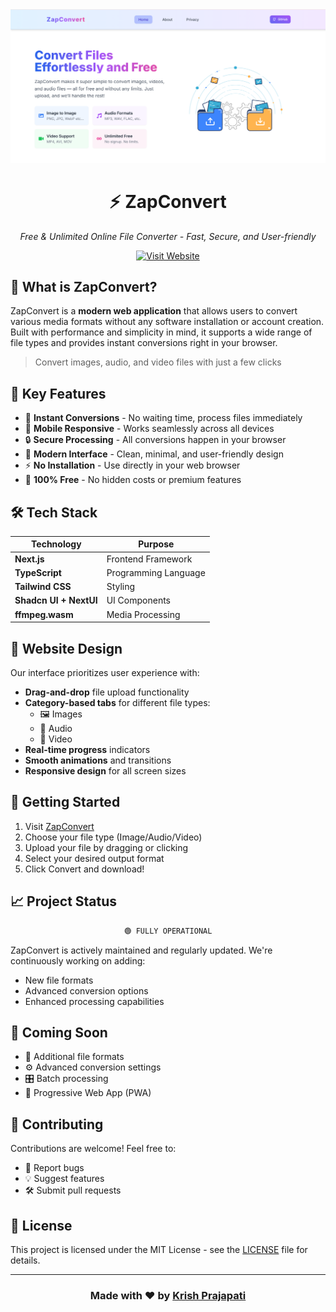 <div align="center">
  <img src="/public//images//readmeimg.png" alt="ZapConvert Logo" width="700" />
  
  # ⚡ ZapConvert

  <p align="center">
    <em>Free & Unlimited Online File Converter - Fast, Secure, and User-friendly</em>
  </p>

  <p align="center">
    <a href="https://zapconvert.me" target="_blank">
      <img src="https://img.shields.io/badge/Visit-ZapConvert-blue?style=for-the-badge&logo=vercel" alt="Visit Website" />
    </a>
  </p>
</div>

## 🌟 What is ZapConvert?

ZapConvert is a **modern web application** that allows users to convert various media formats without any software installation or account creation. Built with performance and simplicity in mind, it supports a wide range of file types and provides instant conversions right in your browser.

> Convert images, audio, and video files with just a few clicks

## 🎯 Key Features

- 🚀 **Instant Conversions** - No waiting time, process files immediately
- 📱 **Mobile Responsive** - Works seamlessly across all devices
- 🔒 **Secure Processing** - All conversions happen in your browser
- 🎨 **Modern Interface** - Clean, minimal, and user-friendly design
- ⚡ **No Installation** - Use directly in your web browser
- 💯 **100% Free** - No hidden costs or premium features

## 🛠️ Tech Stack

<div align="center">

| Technology             | Purpose              |
| ---------------------- | -------------------- |
| **Next.js**            | Frontend Framework   |
| **TypeScript**         | Programming Language |
| **Tailwind CSS**       | Styling              |
| **Shadcn UI + NextUI** | UI Components        |
| **ffmpeg.wasm**        | Media Processing     |

</div>

## 🎨 Website Design

Our interface prioritizes user experience with:

- **Drag-and-drop** file upload functionality
- **Category-based tabs** for different file types:
  - 🖼️ Images
  - 🎵 Audio
  - 🎥 Video
- **Real-time progress** indicators
- **Smooth animations** and transitions
- **Responsive design** for all screen sizes

## 🚀 Getting Started

1. Visit [ZapConvert](https://zapconvert.me)
2. Choose your file type (Image/Audio/Video)
3. Upload your file by dragging or clicking
4. Select your desired output format
5. Click Convert and download!

## 📈 Project Status

<div align="center">

```txt
🟢 FULLY OPERATIONAL
```

</div>

ZapConvert is actively maintained and regularly updated. We're continuously working on adding:

- New file formats
- Advanced conversion options
- Enhanced processing capabilities

## 🔮 Coming Soon

- 📝 Additional file formats
- ⚙️ Advanced conversion settings
- 🎛️ Batch processing
- 📱 Progressive Web App (PWA)

## 🤝 Contributing

Contributions are welcome! Feel free to:

- 🐛 Report bugs
- 💡 Suggest features
- 🛠️ Submit pull requests

## 📝 License

This project is licensed under the MIT License - see the [LICENSE](LICENSE) file for details.

---

<div align="center">

### Made with ❤️ by [Krish Prajapati](https://github.com/Krishprajapati15)


</div>
